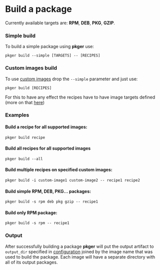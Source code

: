 # Build a package

Currently available targets are: **RPM**, **DEB**, **PKG**, **GZIP**.  

### Simple build

To build a simple package using **pkger** use:
```shell
pkger build --simple [TARGETS] -- [RECIPES]
```

### Custom images build

To use [custom images](./images.md) drop the `--simple` parameter and just use:
```shell
pkger build [RECIPES]
```

For this to have any effect the recipes have to have image targets defined (more on that [here](./metadata.md#optional-fields))

### Examples

#### Build a recipe for all supported images:
```shell
pkger build recipe
```

#### Build all recipes for all supported images
```shell
pkger build --all
```

#### Build multiple recipes on specified custom images:
```shell
pkger build -i custom-image1 custom-image2 -- recipe1 recipe2
```

#### Build simple RPM, DEB, PKG... packages:
```shell
pkger build -s rpm deb pkg gzip -- recipe1
```

#### Build only RPM package:
```shell
pkger build -s rpm -- recipe1
```

### Output

After successfully building a package **pkger** will put the output artifact to `output_dir` specified in
[configuration](./configuration.md) joined by the image name that was used to build the package.
Each image will have a separate directory with all of its output packages.

